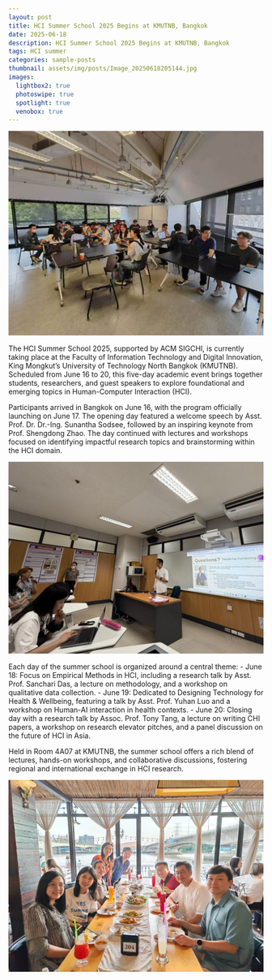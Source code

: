 ```yaml
---
layout: post
title: HCI Summer School 2025 Begins at KMUTNB, Bangkok
date: 2025-06-18
description: HCI Summer School 2025 Begins at KMUTNB, Bangkok
tags: HCI summer
categories: sample-posts
thumbnail: assets/img/posts/Image_20250618205144.jpg
images:
  lightbox2: true
  photoswipe: true
  spotlight: true
  venobox: true
---
```


<div class="post_img">
  <img src="/assets/img/posts/Image_20250607164453.jpg" alt="" width="1000"/>
</div>

The HCI Summer School 2025, supported by ACM SIGCHI, is currently taking place at the Faculty of Information Technology and Digital Innovation, King Mongkut’s University of Technology North Bangkok (KMUTNB). Scheduled from June 16 to 20, this five-day academic event brings together students, researchers, and guest speakers to explore foundational and emerging topics in Human-Computer Interaction (HCI).

Participants arrived in Bangkok on June 16, with the program officially launching on June 17. The opening day featured a welcome speech by Asst. Prof. Dr. Dr.-Ing. Sunantha Sodsee, followed by an inspiring keynote from Prof. Shengdong Zhao. The day continued with lectures and workshops focused on identifying impactful research topics and brainstorming within the HCI domain.
<p></p>
<div class="post_img">
  <img src="/assets/img/posts/Image_20250618205131.jpg" alt="" width="1000"/>
</div>
<p></p>
Each day of the summer school is organized around a central theme:
- June 18: Focus on Empirical Methods in HCI, including a research talk by Asst. Prof. Sanchari Das, a lecture on methodology, and a workshop on qualitative data collection.
- June 19: Dedicated to Designing Technology for Health & Wellbeing, featuring a talk by Asst. Prof. Yuhan Luo and a workshop on Human-AI interaction in health contexts.
- June 20: Closing day with a research talk by Assoc. Prof. Tony Tang, a lecture on writing CHI papers, a workshop on research elevator pitches, and a panel discussion on the future of HCI in Asia.

Held in Room 4A07 at KMUTNB, the summer school offers a rich blend of lectures, hands-on workshops, and collaborative discussions, fostering regional and international exchange in HCI research.
<p></p>
<div class="post_img">
  <img src="/assets/img/posts/Image_20250618205620.jpg" alt="" width="1000"/>
</div>
